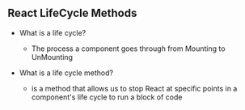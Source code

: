 ## React LifeCycle Methods

- What is a life cycle?

  - The process a component goes through from Mounting to UnMounting

- What is a life cycle method?
  - is a method that allows us to stop React at specific points in a component's life cycle to run a block of code
